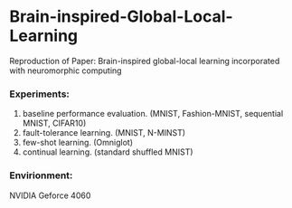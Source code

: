 # Brain-inspired-Global-Local-Learning
Reproduction of Paper: Brain-inspired global-local learning incorporated with neuromorphic computing

### Experiments: 
1. baseline performance evaluation. (MNIST, Fashion-MNIST, sequential MNIST, CIFAR10)
2. fault-tolerance learning. (MNIST, N-MINST)
3. few-shot learning. (Omniglot)
4. continual learning. (standard shuffled MNIST)

### Envirionment:
NVIDIA Geforce 4060
